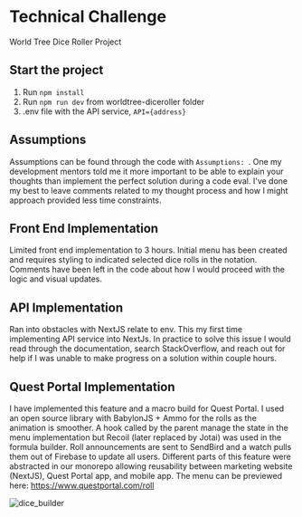 # Technical Challenge

World Tree Dice Roller Project

## Start the project

1. Run `npm install`
2. Run `npm run dev` from worldtree-diceroller folder
3. .env file with the API service, `API={address}`

## Assumptions

Assumptions can be found through the code with `Assumptions: `. One my development mentors told me it more important to be able to explain your thoughts than implement the perfect solution during a code eval. I've done my best to leave comments related to my thought process and how I might approach provided less time constraints.

## Front End Implementation

Limited front end implementation to 3 hours. Initial menu has been created and requires styling to indicated selected dice rolls in the notation. Comments have been left in the code about how I would proceed with the logic and visual updates.

## API Implementation

Ran into obstacles with NextJS relate to env. This my first time implementing API service into NextJs. In practice to solve this issue I would read through the documentation, search StackOverflow, and reach out for help if I was unable to make progress on a solution within couple hours.

## Quest Portal Implementation

I have implemented this feature and a macro build for Quest Portal. I used an open source library with BabylonJS + Ammo for the rolls as the animation is smoother. A hook called by the parent manage the state in the menu implementation but Recoil (later replaced by Jotai) was used in the formula builder. Roll announcements are sent to SendBird and a watch pulls them out of Firebase to update all users. Different parts of this feature were abstracted in our monorepo allowing reusability between marketing website (NextJS), Quest Portal app, and mobile app. The menu can be previewed here: https://www.questportal.com/roll

![dice_builder](https://github.com/user-attachments/assets/599b63f5-9c07-44e2-82b2-27cab54fecb0)
